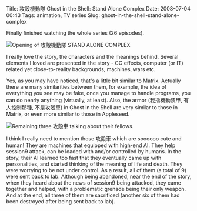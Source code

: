Title: 攻殻機動隊 Ghost in the Shell: Stand Alone Complex
Date: 2008-07-04 00:43
Tags: animation, TV series
Slug: ghost-in-the-shell-stand-alone-complex

Finally finished watching the whole series (26 episodes).

![Opening of 攻殻機動隊 STAND ALONE COMPLEX][]

I really love the story, the characters and the meanings behind. Several elements I loved
are presented in the story - CG effects, computer (or IT) related yet
close-to-reality backgrounds, machines, wars etc.

Yes, as you may have noticed, that's a little bit similar to Matrix.
Actually there are many similarities between them, for example, the idea
of everything you see may be fake, once you manage to handle programs,
you can do nearly anything (virtually, at least). Also, the armor
(我指機動裝甲, 有人控制那種, 不是攻殻車) in Ghost in the Shell are very
similar to those in Matrix, or even more similar to those in Appleseed.

![Remaining three 攻殻車 talking about their fellows.][]

I think I really need to mention those 攻殻車 which are soooooo cute and human!
They are machines that equipped with high-end AI. They help session9
attack, can be loaded with and/or controlled by humans. In the story,
their AI learned too fast that they eventually came up with
personalities, and started thinking of the meaning of life and death.
They were worrying to be not under control. As a result, all of them (a
total of 9) were sent back to lab. Although being abandoned, near the
end of the story, when they heard about the news of session9 being
attacked, they came together and helped, with a problematic grenade
being their only weapon. And at the end, all three of them are
sacrificed (another six of them had been destroyed after being sent back
to lab).

<p>
<script src="http://shots.snap.com//client/inject.js?site_name=0" type="text/javascript"></script>
</p>

  [Opening of 攻殻機動隊 STAND ALONE COMPLEX]: https://farm4.staticflickr.com/3849/15028379661_4a24c9123c_o.jpg
  [Remaining three 攻殻車 talking about their fellows.]: https://farm4.staticflickr.com/3907/15008439806_e9e34756ac_o.jpg